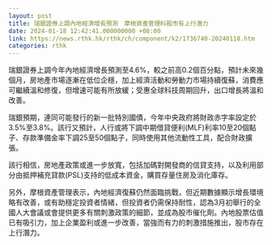 ```yaml
---
layout: post
title: 瑞銀證券上調內地經濟增長預測　摩根資產管理料股市有上行潛力
date: 2024-01-18 12:42:41.000000000 +08:00
link: https://news.rthk.hk/rthk/ch/component/k2/1736740-20240118.htm
categories: rthk
---
```


瑞銀證券上調今年內地經濟增長預測至4.6%，較之前高0.2個百分點，預計未來幾個月，房地產市場逐漸在低位企穩，加上經濟活動和勞動力市場持續復蘇，消費應可繼續溫和修復，但增速可能有所放緩；受惠全球科技周期回升，出口增長將溫和改善。

瑞銀預期，連同可能發行的新一批特別國債，今年中央政府將財政赤字率設定於3.5%至3.8%。該行又預計，人行或將下調中期借貸便利(MLF)利率10至20個點子、存款準備金率下調25至50個點子，同時使用其他流動性工具，配合財政擴張。

該行相信，房地產政策或進一步放寬，包括加碼對開發商的信貸支持，以及利用部分由抵押補充貸款(PSL)支持的低成本資金，購買存量住房及消化庫存。

另外，摩根資產管理表示，內地經濟復蘇仍然面臨挑戰，但近期數據顯示增長環境略有改善，或有助穩定投資者情緒，但投資者仍需保持耐性，認為3月初舉行的全國人大會議或會提供更多有關刺激政策的細節，並成為股市催化劑。內地股票估值已有吸引力，加上企業盈利或進一步改善，當強而有力的刺激措施推出，股市存在上行潛力。
